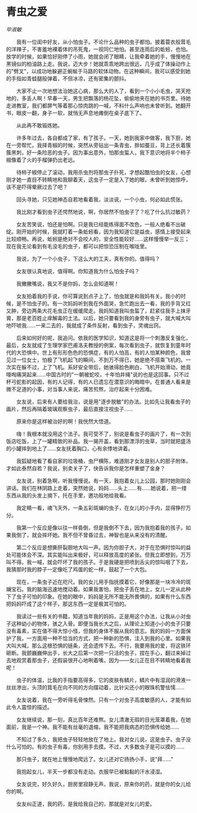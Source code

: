 # 青虫之爱

*毕淑敏*

　　我有一位闺中好友，从小怕虫子。不论什么品种的虫子都怕。披着蓑衣般茸毛的洋辣子，不害羞地裸着体的吊死鬼，一视同仁地怕。甚至连雨后的蚯蚓，也怕。放学的时候，如果恰好刚停了小雨，她就会闭了眼睛，让我牵着她的手，慢慢地在黑镜似的柏油路上走。我说，迈大步！她就乖乖地跨出很远，几乎成了体操动作上的"劈叉"，以成功地躲避正蜿蜒于马路的软体动物。在这种瞬间，我可以感受到她的手指如青蛙腿般弹着，不但冰凉，还有密集的颤抖。

　　大家不止一次地想法治她这心病，那么大的人了，看到一个小小毛虫，哭天抢地的，多丢人啊！早春一天，男生把飘落的杨花坠，偷偷地夹在她的书页里。待她走进教室，我们都屏气等着那心惊肉跳的一喊，不料什么声响也未曾听到。她翻开书，眼皮一翻，身子一软，就悄无声息地瘫倒在桌子底下了。

　　从此再不敢锻炼她。

　　许多年过去，各自都成了家，有了孩子。一天，她到我家中做客，我下厨，她在一旁帮忙。我择青椒的时候，突然从旁钻出一条青虫，胖如蚕豆，背上还长着簇簇黑刺，好一条险恶的虫子。因为事出意外，怕那虫蜇人，我下意识地将半个柿子椒像着了火的手榴弹扔出老远。

　　待柿子椒停止了滚动，我用杀虫剂将那虫子扑死，才想起酷怕虫的女友，心想刚才她一直目不转睛地和我聊着天，这虫子一定是入了她的眼，未曾听到她惊呼，该不是吓得晕厥过去了吧？

　　回头寻她，只见她神态自若地看着我，淡淡说，一个小虫，何必如此慌张。

　　我比刚才看到虫子还愕然地说，啊，你居然不怕虫子了？吃了什么抗过敏药？

　　女友苦笑说，怕还是怕啊。只是我已经能练得面不改色，一般人绝看不出破绽。刚开始的时候，我就盯着一条蚯蚓看，因为我知道它是益虫，感情上接受起来比较顺畅。再说，蚯蚓是绝对不会咬人的，安全性能较好……这样慢慢举一反三；现在我无论看到有毛没毛的虫子，都可以把惊恐压制在喉咙里。

　　我说，为了一个小虫子，下这么大的工夫，真有你的。值得吗？

　　女友很认真地说，值得啊。你知道我为什么怕虫子吗？

　　我撇撇嘴说，我又不是你妈，怎么会知道啊！

　　女友拍着我的手说，你可算说到点子上了，怕虫就是和我妈有关。我小的时候，是不怕虫子的。有一次妈妈听到我在外面哭，急忙跑出去一看，我的手背又红又肿，旁边两条大花毛虫正在缓缓爬走。我妈知道我叫虫蜇了，赶紧往我手上抹牙膏，那是老百姓止痒解毒的土法。以后，她只要看到我的身旁有虫子，就大喊大叫地吓唬我……一来二去的，我就成了条件反射，看到虫子，灵魂出窍。

　　后来如何好的呢，我追问。依我的医学知识，知道这是将一个刺激反复强化，最后，女友就成了生理学家巴甫洛夫教授的例案，每次看到虫子，就恢复到童年时代的大恐惧中。世上有形形色色的恐惧症，有的人怕高，有的人怕某种颜色，我曾见过一位女士，怕极了飞机起飞的瞬间，不到万不得已，她是绝不搭乘飞机的。一次实在躲不过，上了飞机。系好安全带后，她骇得脸色刷白，飞机开始滑动，她竟嚎啕痛哭起来……中国古时的"一朝被蛇咬，十年怕井绳"说的也是这回事。只不过杯弓蛇影的起因，有的人记得，有的人已遗忘在潜意识的晦暗中。在普通人看来是微不足道的小事，对当事人来说，痛苦煎熬，治疗起来十分困难。

　　女友说，后来有人要给我治，说是用"逐步脱敏"的办法。比如先让我看虫子的画片，然后再隔着玻璃观察虫子，最后直接注视虫子……

　　原来你是这样被治好的啊！我恍然大悟道。

　　嗨！我根本就没用这个法子。我可受不了，别说是看虫子的画片了，有一次到饭店吃饭，上了一罐精致的补品。我一揭开盖，看到那漂浮的虫草，当时就把盛汤的小罐摔到地上了……女友抚着胸口，心有余悸地讲着。

　　我狐疑地看了看自家的垃圾桶，虫尸横陈，难道刚才女友是别人的胆子附体，才如此泰然自若？我说，别卖关子了，快告诉我你是怎样重塑了金身？

　　女友说，别着急啊，听我慢慢说。有一天，我抱着女儿上公园，那时她刚刚会讲话。我们在林阴路上走着，突然她说，妈妈……头上……有……她说着，把一缕东西从我的头发上摘下，托在手里，邀功般地给我看。

　　我定睛一看，魂飞天外，一条五彩斑斓的虫子，在女儿的小手内，显得狰狞万分。

　　我第一个反应是像以往一样昏倒，但是我倒不下去，因为我抱着我的孩子。如果我倒了，就会摔坏她。我不但不曾昏过去，神智也是从来没有的清醒。

　　第二个反应是想撕肝裂胆地大叫一声。因为你胆子大，对于在恐惧时惊叫的益处可能体会不深。其实能叫出来极好，可以释放高度的紧张。但我立即想到，万万叫不得。我一喊，就会吓坏了我的孩子。于是我硬是把喷到舌尖的惊叫咽了下去，我猜那时我的脖子一定像吃了鸡蛋的蛇一样，鼓起了一个大包。

　　现在，一条虫子近在咫尺。我的女儿用手指抚摸着它，好像那是一块冷冷的斑斓宝石。我的脑海迅速地搅动着。如果我害怕，把虫子丢在地上，女儿一定从此种下了虫子可怕的印象。在她的眼中，妈妈是无所不能无所畏惧的，如果有什么东西把妈妈吓成了这个样子，那这东西一定是极其可怕的。

　　我读过一些有关的书籍，知道当年我的妈妈，正是用这个办法，让我从小对虫子这种幼小的物体，骇之入骨。即便当我长大之后，从理论上知道小小的虫子只要没有毒素，实在值不得大惊小怪，但我的身体不服从我的意志。我的妈妈一方面保护了我，一方面用一种不恰当的方式，把一种新的恐惧，注入到我的心里。如果我大叫大喊，那么这根恐惧的链条，还会遗传下去。不行，我要用我的爱，将这铁环砸断。我颤巍巍伸出手，长大之后第一次把一只活的虫子，捏在手心，翻过来掉过去地观赏着那虫子，还假装很开心地咧着嘴，因为——女儿正在目不转睛地看着我呢！

　　虫子的体温，比我的手指要高得多，它的皮肤有鳞片，鳞片中有湿润的滑液一丝丝渗出，头顶的茸毛在向不同的方向摆动着，比针尖还小的眼珠机警怯懦……

　　女友说着，我在一旁听得毛骨悚然。只有一个对虫子高度敏感的人，才能有如此令人震惊的描述。

　　女友继续说，那一刻，真比百年还难熬。女儿清澈无瑕的目光笼罩着我，在她面前，我是一个神。我不能有丝毫的退缩，我不能把我病态的恐惧传给她……

　　不知过了多久，我把虫子轻轻地放在了地上。我对女儿说，这是虫子。虫子没什么可怕的。有的虫子有毒，你别用手去摸。不过，大多数虫子是可以摸的……

　　那只虫子，就在地上慢慢地爬远了。女儿还对它扬扬小手，说"拜……"

　　我抱起女儿，半天一步都没有走动。衣服早已被黏黏的汗水浸湿。

　　女友说完，好久好久，厨房里寂静无声。我说，原来你的药，就是你的女儿给你的啊。

　　女友纠正道，我的药，是我给我自己的，那就是对女儿的爱。